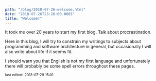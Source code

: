 ```yaml
---
path: "/blog/2018-07-26-welcome.html"
date: "2018-07-26T23:26:00.000Z"
title: "Welcome!"
---
```

It took me over 20 years to start my first blog. Talk about procrastination.

Here in this blog, I will try to constrain my writings to subjects about programming and software architecture in general, but occasionally I will also write about life if it seems fit.

I should warn you that English is not my first language and unfortunately there will probably be some spell errors throughout these pages.

<small>last edited: 2018-07-29 15:01</small>        